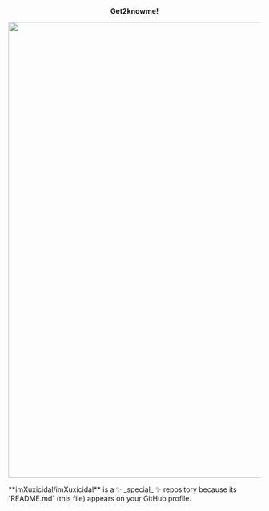 <div align="center">
  
##
  **Get2knowme!**
</div>

<p align="center">
  <img width="668" height="909" src="fc6ebe76dcb378befd7620b82bd4d0fa.jpg/668/909">
</p>
**imXuxicidal/imXuxicidal** is a ✨ _special_ ✨ repository because its `README.md` (this file) appears on your GitHub profile.
